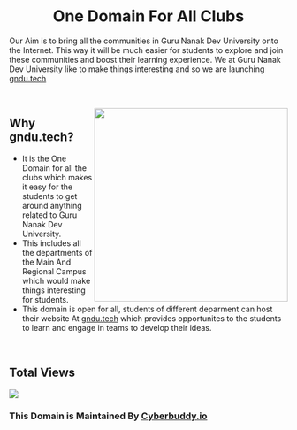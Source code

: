 <h1 align="center" font="bold"> One Domain For All Clubs</h1> 
Our Aim is to bring all the communities in Guru Nanak Dev University onto the Internet. This way it will be much easier for students to explore and join these communities and boost their learning experience. We at Guru Nanak Dev University like to make things interesting and so we are launching <a href="https://gndu.tech">gndu.tech</a>

&nbsp;&nbsp;&nbsp;&nbsp;&nbsp;&nbsp;&nbsp;&nbsp;&nbsp;&nbsp;&nbsp;&nbsp;&nbsp;&nbsp;&nbsp;&nbsp;&nbsp;&nbsp;&nbsp;&nbsp;&nbsp;&nbsp;&nbsp;&nbsp;&nbsp;&nbsp;&nbsp;&nbsp;&nbsp;&nbsp;&nbsp;&nbsp;&nbsp;&nbsp;&nbsp;&nbsp;&nbsp;&nbsp;&nbsp;

<img width="350px" src="https://englishtribuneimages.blob.core.windows.net/gallary-content/2020/5/Desk/2020_5$largeimg_1593339688.jpeg" align="right">

## Why gndu.tech? 
- It is the One Domain for all the clubs which makes it easy for the students to get around anything related to Guru Nanak Dev University. 
- This includes all the departments of the Main And Regional Campus which would make things interesting for students.
- This domain is open for all, students of different deparment can host their website At <a href="https://gndu.tech">gndu.tech</a> which provides opportunites to the students to learn and engage in teams to develop their ideas.

&nbsp;&nbsp;&nbsp;&nbsp;&nbsp;&nbsp;&nbsp;&nbsp;&nbsp;&nbsp;&nbsp;&nbsp;&nbsp;&nbsp;&nbsp;&nbsp;&nbsp;&nbsp;&nbsp;&nbsp;&nbsp;&nbsp;&nbsp;&nbsp;&nbsp;&nbsp;&nbsp;

## Total Views
<img src="https://profile-counter.glitch.me/gndu.club/count.svg/">

### This Domain is Maintained By <a href="https://www.cyberbuddy.io">Cyberbuddy.io</a>
